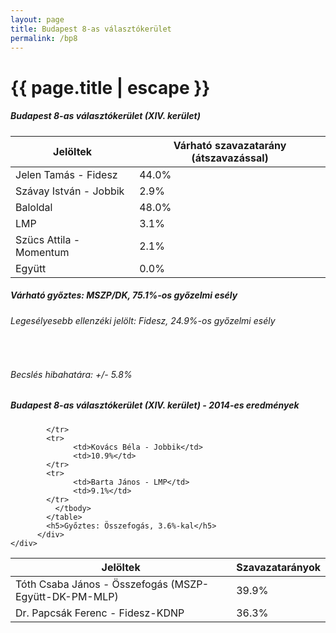 ```yaml
---
layout: page
title: Budapest 8-as választókerület
permalink: /bp8
---
```


<h1 class="page-title">{{ page.title | escape }}</h1>

<div class="section">
    <div class="row">
          <div class="col s12">
		  <h5>Budapest 8-as választókerület (XIV. kerület)</h5>
            <table class="responsive-table">
              <thead>
                <tr>
                    <th>Jelöltek</th>
                    <th>Várható szavazatarány (átszavazással)</th>
                </tr>
              </thead>
              <tbody>
             <tr>
                  <td>Jelen Tamás - Fidesz</td>
				  <td id="id_fidesz">44.0%</td>
			</tr>
			<tr><td>Szávay István - Jobbik</td><td id="id_jobbik">2.9%</td></tr>
<tr>
                  <td>Baloldal</td>
				  <td id="id_baloldal">48.0%</td>
			</tr>
			<tr>
                  <td>LMP</td>
				  <td id="lmp">3.1%</td>
			</tr>
			<tr>
				  <td>Szücs Attila - Momentum</td>
				  <td id="momentum">2.1%</td>
			</tr>
<tr>
<td>Együtt</td>
<td id="egyutt">0.0%</td>
</tr>                
              </tbody>
            </table>
			<h5>Várható győztes: <span id="gyoztes">MSZP/DK, </span><span id="esely">75.1%</span><span>-os győzelmi esély</span></h5>
			<h6>Legesélyesebb ellenzéki jelölt: <span id="masodik">Fidesz, </span><span id="esely2">24.9%</span><span>-os győzelmi esély</span></h6>
			<br/>
			<h6>Becslés hibahatára: +/- 5.8%</h6>
          </div>
    </div>
</div>

<div class="section">
    <div class="row">
          <div class="col s12">
		  <h5>Budapest 8-as választókerület (XIV. kerület) - 2014-es eredmények</h5>
            <table class="responsive-table">
              <thead>
                <tr>
                    <th>Jelöltek</th>
                    <th>Szavazatarányok</th>
                </tr>
              </thead>
              <tbody>
             <tr>
                 <td>Tóth Csaba János - Összefogás (MSZP-Együtt-DK-PM-MLP)</td>
				 <td>39.9%</td>
			</tr>
			<tr> <td>Dr. Papcsák Ferenc - Fidesz-KDNP</td>
				 <td>36.3%</td>
                  
			</tr>
			<tr>
                  <td>Kovács Béla - Jobbik</td>
				  <td>10.9%</td>
			</tr>
			<tr>
				  <td>Barta János - LMP</td>
				  <td>9.1%</td>
			</tr>                
              </tbody>
            </table>
			<h5>Győztes: Összefogás, 3.6%-kal</h5>
          </div>
    </div>
</div>
